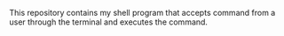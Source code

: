 This repository contains my shell program that accepts command from a user through the terminal and executes the command.
